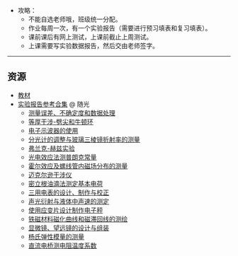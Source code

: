 <!--
## 课程总览  
- 难度评分 7.5 / 10 （2 份）  
- 实用评分 1.5 / 10 （2 份）  
-->
- 攻略：
    - 不能自选老师哦，班级统一分配。  
    - 作业每周一次，有一个实验报告（需要进行预习填表和复习填表）。  
    - 课前课后有网上测试，上课前截止上周测试。  
    - 上课需要写实验数据报告，然后交由老师签字。  
<!--
- 对该课程的评价：  
    `
    难绷中的难绷，事多学分少，各个班标准不统一，学习起来像赤石，另外分配到一个汪姓老师你就偷着乐吧，作业根本写不完。
    `  
    `
    我是数学学院的，我为什么要学这个课程……对于我的专业毫无用处，大中午上课还有一堆报告（但是大家基本都是抄的）
    ` @ 大雾实验  
-->

---

## 资源  
- [教材](https://lz.qaiu.top/parser?url=https://cqu-openlib.lanzouh.com/iEUgH1upckdc)  
- [实验报告参考合集](https://lz.qaiu.top/parser?url=https://cqu-openlib.lanzouh.com/ii9sc1upch5g) @ 随光  
    - [测量误差、不确定度和数据处理](https://lz.qaiu.top/parser?url=https://cqu-openlib.lanzouh.com/ihU0m1upcpba)  
    - [等厚干涉-劈尖和牛顿环](https://lz.qaiu.top/parser?url=https://cqu-openlib.lanzouh.com/i7D9z1upcp6f)  
    - [电子示波器的使用](https://lz.qaiu.top/parser?url=https://cqu-openlib.lanzouh.com/i5hfu1upcpaj)  
    - [分光计的调整与玻璃三棱镜折射率的测量](https://lz.qaiu.top/parser?url=https://cqu-openlib.lanzouh.com/it3Da1upcpod)  
    - [弗兰克-赫兹实验](https://lz.qaiu.top/parser?url=https://cqu-openlib.lanzouh.com/i8MpE1upcpih)  
    - [光电效应法测普朗克常量](https://lz.qaiu.top/parser?url=https://cqu-openlib.lanzouh.com/ihAyb1upcprg)  
    - [霍尔效应及螺线管内磁场分布的测量](https://lz.qaiu.top/parser?url=https://cqu-openlib.lanzouh.com/ikYOE1upcoxg)  
    - [迈克尔逊干涉仪](https://lz.qaiu.top/parser?url=https://cqu-openlib.lanzouh.com/ivnBK1upcp2b)  
    - [密立根油滴法测定基本电荷](https://lz.qaiu.top/parser?url=https://cqu-openlib.lanzouh.com/ikcgb1upcpkj)  
    - [三用电表的设计、制作与校正](https://lz.qaiu.top/parser?url=https://cqu-openlib.lanzouh.com/iDmGR1upcpva)  
    - [声光衍射与液体中声速的测定](https://lz.qaiu.top/parser?url=https://cqu-openlib.lanzouh.com/iUHiD1upcpnc)  
    - [使用应变片设计制作电子秤](https://lz.qaiu.top/parser?url=https://cqu-openlib.lanzouh.com/iDhZP1upcpti)  
    - [铁磁材料磁化曲线和磁滞回线的测绘](https://lz.qaiu.top/parser?url=https://cqu-openlib.lanzouh.com/idLIK1upcp0j)  
    - [显微镜、望远镜的设计与组装](https://lz.qaiu.top/parser?url=https://cqu-openlib.lanzouh.com/ig40M1upcpfe)  
    - [杨氏弹性模量的测量](https://lz.qaiu.top/parser?url=https://cqu-openlib.lanzouh.com/i0yt81upcpdc)  
    - [直流电桥测电阻温度系数](https://lz.qaiu.top/parser?url=https://cqu-openlib.lanzouh.com/iTiDp1upcp8h)  